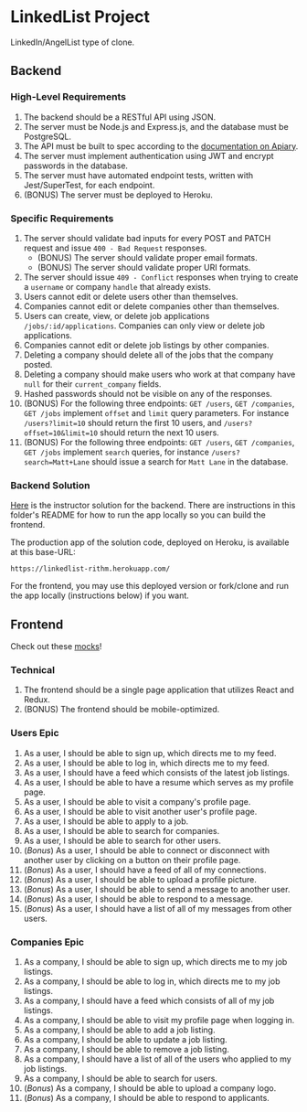 # LinkedList Project

LinkedIn/AngelList type of clone.

## Backend

### High-Level Requirements

1.  The backend should be a RESTful API using JSON.
1.  The server must be Node.js and Express.js, and the database must be PostgreSQL.
1.  The API must be built to spec according to the [documentation on Apiary](https://linkedlist.docs.apiary.io/).
1.  The server must implement authentication using JWT and encrypt passwords in the database.
1.  The server must have automated endpoint tests, written with Jest/SuperTest, for each endpoint.
1.  (BONUS) The server must be deployed to Heroku.

### Specific Requirements

1.  The server should validate bad inputs for every POST and PATCH request and issue `400 - Bad Request` responses.
    - (BONUS) The server should validate proper email formats.
    - (BONUS) The server should validate proper URI formats.
1.  The server should issue `409 - Conflict` responses when trying to create a `username` or company `handle` that already exists.
1.  Users cannot edit or delete users other than themselves.
1.  Companies cannot edit or delete companies other than themselves.
1.  Users can create, view, or delete job applications `/jobs/:id/applications`. Companies can only view or delete job applications.
1.  Companies cannot edit or delete job listings by other companies.
1.  Deleting a company should delete all of the jobs that the company posted.
1.  Deleting a company should make users who work at that company have `null` for their `current_company` fields.
1.  Hashed passwords should not be visible on any of the responses.
1.  (BONUS) For the following three endpoints: `GET /users`, `GET /companies`, `GET /jobs` implement `offset` and `limit` query parameters. For instance `/users?limit=10` should return the first 10 users, and `/users?offset=10&limit=10` should return the next 10 users.
1.  (BONUS) For the following three endpoints: `GET /users`, `GET /companies`, `GET /jobs` implement `search` queries, for instance `/users?search=Matt+Lane` should issue a search for `Matt Lane` in the database.

### Backend Solution

[Here](/rithmschool/LinkedList/tree/master/solution/backend) is the instructor solution for the backend. There are instructions in this folder's README for how to run the app locally so you can build the frontend.

The production app of the solution code, deployed on Heroku, is available at this base-URL:

`https://linkedlist-rithm.herokuapp.com/`

For the frontend, you may use this deployed version or fork/clone and run the app locally (instructions below) if you want.

## Frontend

Check out these [mocks](https://app.moqups.com/michael@rithmschool.com/vgRzAjTRTd/view)!

### Technical

1.  The frontend should be a single page application that utilizes React and Redux.
1.  (BONUS) The frontend should be mobile-optimized.

### Users Epic

1.  As a user, I should be able to sign up, which directs me to my feed.
1.  As a user, I should be able to log in, which directs me to my feed.
1.  As a user, I should have a feed which consists of the latest job listings.
1.  As a user, I should be able to have a resume which serves as my profile page.
1.  As a user, I should be able to visit a company's profile page.
1.  As a user, I should be able to visit another user's profile page.
1.  As a user, I should be able to apply to a job.
1.  As a user, I should be able to search for companies.
1.  As a user, I should be able to search for other users.
1.  (_Bonus_) As a user, I should be able to connect or disconnect with another user by clicking on a button on their profile page.
1.  (_Bonus_) As a user, I should have a feed of all of my connections.
1.  (_Bonus_) As a user, I should be able to upload a profile picture.
1.  (_Bonus_) As a user, I should be able to send a message to another user.
1.  (_Bonus_) As a user, I should be able to respond to a message.
1.  (_Bonus_) As a user, I should have a list of all of my messages from other users.

### Companies Epic

1.  As a company, I should be able to sign up, which directs me to my job listings.
1.  As a company, I should be able to log in, which directs me to my job listings.
1.  As a company, I should have a feed which consists of all of my job listings.
1.  As a company, I should be able to visit my profile page when logging in.
1.  As a company, I should be able to add a job listing.
1.  As a company, I should be able to update a job listing.
1.  As a company, I should be able to remove a job listing.
1.  As a company, I should have a list of all of the users who applied to my job listings.
1.  As a company, I should be able to search for users.
1.  (_Bonus_) As a company, I should be able to upload a company logo.
1.  (_Bonus_) As a company, I should be able to respond to applicants.
